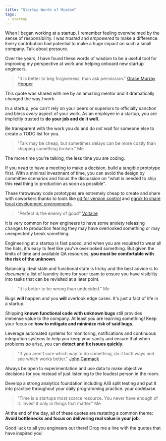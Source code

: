 ```yaml
---
title: "Startup Words of Wisdom"
tags:
 - startup
---
```


When I began working at a startup, I remember feeling overwhelmed by
the sense of responsibility.  I was *trusted* and *empowered* to make a
difference.  Every contribution had potential to make a huge impact on such
a small company.  Talk about pressure.

Over the years, I have found these words of wisdom to be a useful tool for
improving my perspective at work and helping onboard new startup engineers.


> "It is better to beg forgiveness, than ask permission."
> [Grace Murray Hopper](http://www.goodreads.com/quotes/9453-it-is-better-to-beg-forgiveness-than-ask-permission)

This quote was shared with me by an amazing mentor and it dramatically changed
the way I work.  

In a startup, you can't rely on your peers or superiors to officially sanction
and bless *every* aspect of your work.  As an employee in a startup, you are
implicitly trusted to **do your job and do it well**.

Be transparent with the work you do and do *not* wait for someone else to create
a TODO list for you.


> "Talk may be cheap, but sometimes delays can be more costly than shipping
> something broken."
> Me

The more time you're talking, the less time you are coding.

If you *need* to have a meeting to make a decision, build a tangible
prototype first.  With a minimal investment of time, you can avoid the design by
committee scenarios and focus the discussion on "what is needed to
ship this **real** thing to production as soon as possible".

These throwaway code prototypes are extremely cheap to create and share with
coworkers thanks to tools like [git for version control](http://gitscm.org) and
[ngrok to share local development environments](http://git-scm.com/).

> "Perfect is the enemy of good"
> [Voltaire](http://en.wikipedia.org/wiki/Perfect_is_the_enemy_of_good)

It is very common for new engineers to have some anxiety releasing changes to
production fearing they may have overlooked something or may unexpectedly break
something.  

Engineering at a startup is fast paced, and when you are required
to wear all the hats, it's easy to feel like you've overlooked something.  But
given the limits of time and available QA resources, **you must be
comfortable with the risk of the unknown**.

Balancing ideal state and functional state is tricky and the best advice is to
*document* a list of laundry items for your team to ensure you have visibility
into tasks that can be revisited at a later point.


> "It is better to be wrong than undecided."
> Me

Bugs **will** happen and you **will** overlook edge cases.  It's just a fact
of life in a startup.  

Shipping **known functional code with unknown bugs** still provides immense
value to the company.  At least you are learning something!  Keep your focus
on **how to mitigate and minimize risk of said bugs**.  

Leverage automated systems for monitoring, notifications and continuous
integration systems to help you keep your sanity and ensure that when problems
*do* arise, you can **detect and fix issues quickly**.

> "If you aren't sure which way to do something, do it both ways and see which
> works better."
> [John Carmack](http://www.brainyquote.com/quotes/quotes/j/johncarmac181820.html)

Always be open to experimentation and use data to make objective decisions for
you instead of just listening to the loudest person in the room.  

Develop a strong analytics foundation including A/B split testing and put it
into practice throughout your daily programming practice.
your codebase.

> "Time is a startups most scarce resource.  You never have enough of it.  Invest
> it only in things that matter."
> Me

At the end of the day, all of these quotes are restating a common theme:
**Avoid bottlenecks and focus on delivering real value in your job**.  

Good luck to all you engineers out there!  Drop me a line with the quotes that
have inspired you!  

